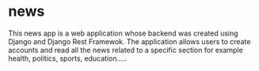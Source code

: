 # news
This news app is a web application whose backend was created using Django and Django Rest Framewok. The application allows users to create accounts and read all the news related to a specific section for example health, politics, sports, education.....
